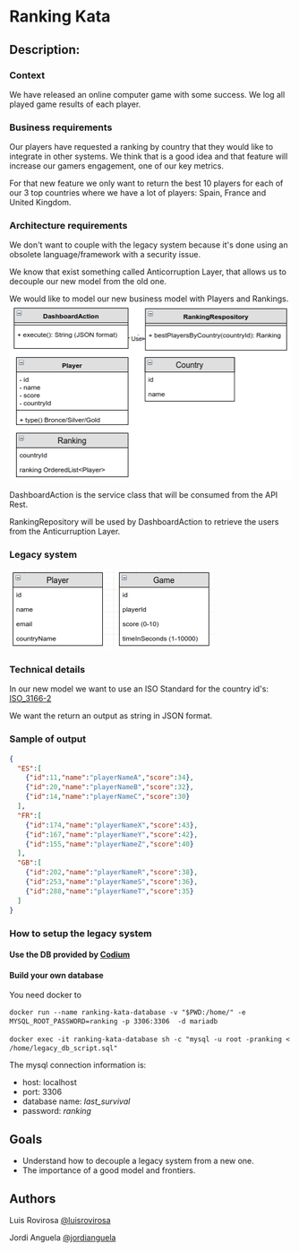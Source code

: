 # Ranking Kata

## Description:
### Context
We have released an online computer game with some success. We log all played game results of each player.

### Business requirements
Our players have requested a ranking by country that they would like to integrate in other systems. We think that is a good idea and that feature will increase our gamers engagement, one of our key metrics.

For that new feature we only want to return the best 10 players for each of our 3 top countries where we have a lot of players: Spain, France and United Kingdom.

### Architecture requirements
We don't want to couple with the legacy system because it's done using an obsolete language/framework with a security issue.

We know that exist something called Anticorruption Layer, that allows us to decouple our new model from the old one. 

We would like to model our new business model with Players and Rankings.
![New information system](./doc/newModel.png)

DashboardAction is the service class that will be consumed from the API Rest.

RankingRepository will be used by DashboardAction to retrieve the users from the Anticurruption Layer.

### Legacy system
![Old information system](./doc/oldModel.png)

### Technical details
In our new model we want to use an ISO Standard for the country id's: [ISO_3166-2](https://en.wikipedia.org/wiki/ISO_3166-2)

We want the return an output as string in JSON format.

### Sample of output

```json
{
  "ES":[
    {"id":11,"name":"playerNameA","score":34},
    {"id":20,"name":"playerNameB","score":32},
    {"id":14,"name":"playerNameC","score":30}
  ],
  "FR":[
    {"id":174,"name":"playerNameX","score":43},
    {"id":167,"name":"playerNameY","score":42},
    {"id":155,"name":"playerNameZ","score":40}
  ],
  "GB":[
    {"id":202,"name":"playerNameR","score":38},
    {"id":253,"name":"playerNameS","score":36},
    {"id":288,"name":"playerNameT","score":35}
  ]
}
```

### How to setup the legacy system

#### Use the DB provided by [Codium](https://www.codium.team)

#### Build your own database

You need docker to 

    docker run --name ranking-kata-database -v "$PWD:/home/" -e MYSQL_ROOT_PASSWORD=ranking -p 3306:3306  -d mariadb

    docker exec -it ranking-kata-database sh -c "mysql -u root -pranking < /home/legacy_db_script.sql"

The mysql connection information is:
- host: localhost
- port: 3306
- database name: *last_survival*
- password: *ranking*


## Goals
- Understand how to decouple a legacy system from a new one.
- The importance of a good model and frontiers.

## Authors
Luis Rovirosa [@luisrovirosa](https://www.twitter.com/luisrovirosa)

Jordi Anguela [@jordianguela](https://www.twitter.com/jordianguela)